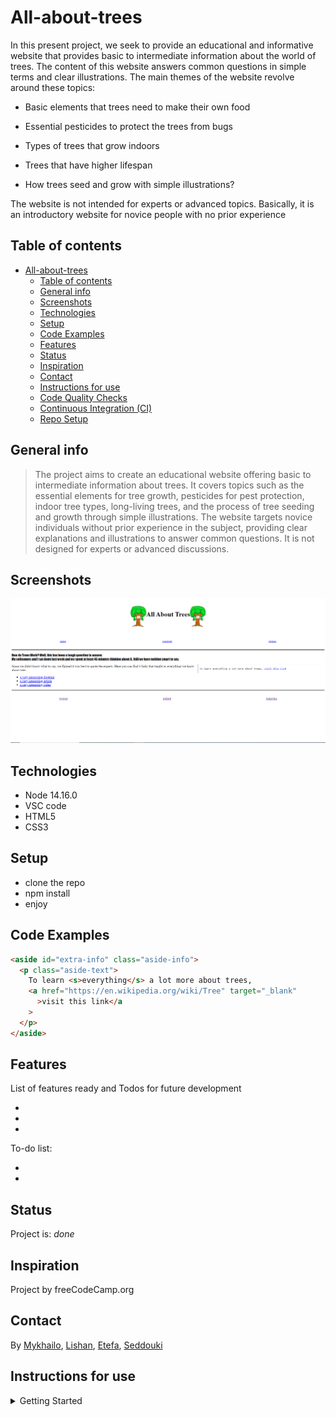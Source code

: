 # All-about-trees

In this present project, we seek to provide an educational and informative
website that provides basic to intermediate information about the world of
trees. The content of this website answers common questions in simple terms and
clear illustrations. The main themes of the website revolve around these topics:

- Basic elements that trees need to make their own food

- Essential pesticides to protect the trees from bugs

- Types of trees that grow indoors

- Trees that have higher lifespan

- How trees seed and grow with simple illustrations?

The website is not intended for experts or advanced topics. Basically, it is an
introductory website for novice people with no prior experience

## Table of contents

- [All-about-trees](#all-about-trees)
  - [Table of contents](#table-of-contents)
  - [General info](#general-info)
  - [Screenshots](#screenshots)
  - [Technologies](#technologies)
  - [Setup](#setup)
  - [Code Examples](#code-examples)
  - [Features](#features)
  - [Status](#status)
  - [Inspiration](#inspiration)
  - [Contact](#contact)
  - [Instructions for use](#instructions-for-use)
  - [Code Quality Checks](#code-quality-checks)
  - [Continuous Integration (CI)](#continuous-integration-ci)
  - [Repo Setup](#repo-setup)

## General info

> The project aims to create an educational website offering basic to
> intermediate information about trees. It covers topics such as the essential
> elements for tree growth, pesticides for pest protection, indoor tree types,
> long-living trees, and the process of tree seeding and growth through simple
> illustrations. The website targets novice individuals without prior experience
> in the subject, providing clear explanations and illustrations to answer
> common questions. It is not designed for experts or advanced discussions.

## Screenshots

![Wireframe](./planning/all%20about%20trees.png)

## Technologies

- Node 14.16.0
- VSC code
- HTML5
- CSS3

## Setup

- clone the repo
- npm install
- enjoy

## Code Examples

```html
<aside id="extra-info" class="aside-info">
  <p class="aside-text">
    To learn <s>everything</s> a lot more about trees,
    <a href="https://en.wikipedia.org/wiki/Tree" target="_blank"
      >visit this link</a
    >
  </p>
</aside>
```

## Features

List of features ready and Todos for future development

-
-
-

To-do list:

-
-

## Status

Project is: _done_

## Inspiration

Project by freeCodeCamp.org

## Contact

By [Mykhailo](https://github.com/MishaShevchenko),
[Lishan](https://github.com/Lishan6), [Etefa](https://github.com/edinssa),
[Seddouki](https://github.com/younes8888)

## Instructions for use

<details>
  <summary>Getting Started</summary>

<!-- a guide to using this repository -->

1. `git clone git@github.com:HackYourFutureBelgium/template-markdown.git`
2. `cd template-markdown`
3. `npm install`

## Code Quality Checks

- `npm run format`: Makes sure all the code in this repository is well-formatted
  (looks good).
- `npm run lint:ls`: Checks to make sure all folder and file names match the
  repository conventions.
- `npm run lint:md`: Will lint all of the Markdown files in this repository.
- `npm run lint:css`: Will lint all of the CSS files in this repository.
- `npm run validate:html`: Validates all HTML files in your project.
- `npm run spell-check`: Goes through all the files in this repository looking
  for words it doesn't recognize. Just because it says something is a mistake
  doesn't mean it is! It doesn't know every word in the world. You can add new
  correct words to the [./.cspell.json](./.cspell.json) file so they won't cause
  an error.
- `npm run accessibility -- ./path/to/file.html`: Runs an accessibility analysis
  on all HTML files in the given path and writes the report to
  `/accessibility_report`

## Continuous Integration (CI)

When you open a PR to `main`/`master` in your repository, GitHub will
automatically do a linting check on the code in this repository, you can see
this in the[./.github/workflows/lint.yml](./.github/workflows/lint.yml) file.

If the linting fails, you will not be able to merge the PR. You can double check
that your code will pass before pushing by running the code quality scripts
locally.

## Repo Setup

- Give each member **_write_** access to the repo (if it's a group project)
- Turn on GitHub Pages and put a link to your website in the repo's description
- Go to _General_ Section > check **Discussions**
- In the _Branches_ section of your repo's settings make sure the
  `master`/`main` branch must:
  - "_Require a pull request before merging_"
  - "_Require approvals_"
  - "_Dismiss stale pull request approvals when new commits are pushed_"
  - "_Require status checks to pass before merging_"
  - "_Require branches to be up to date before merging_"
  - "_Do not allow bypassing the above settings_"

</details>
